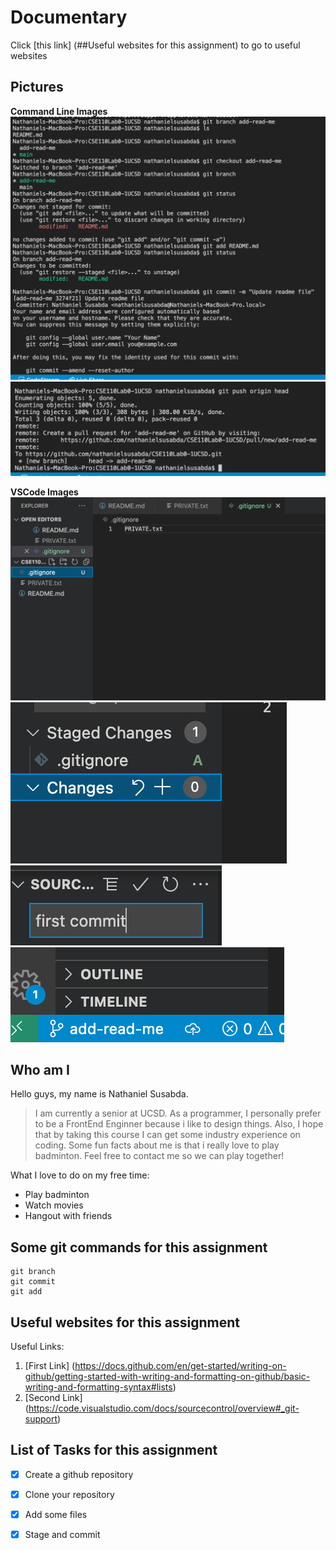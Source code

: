 # Documentary

Click [this link] (##Useful websites for this assignment) to go to useful websites

## Pictures
**Command Line Images**
![Command Line Image](images/cmndline1.png)
![Command Line Image2](images/cmndline2.png)

**VSCode Images**
![VS Code Image 1](images/fileList.png)
![VS Code Image 2](images/Staged.png)
![VS Code Image 3](images/commitMessage.png)
![VS Code Image 4](images/branchName.png)

## Who am I
Hello guys, my name is Nathaniel Susabda.
> I am currently a senior at UCSD. As a programmer, I personally prefer to be a FrontEnd Enginner because i like to design things. Also, I hope that by taking this course I can get some industry experience on coding. Some fun facts about me is that i really love to play badminton. Feel free to contact me so we can play together!

What I love to do on my free time:
- Play badminton
- Watch movies
- Hangout with friends

## Some git commands for this assignment
```
git branch
git commit
git add
```

## Useful websites for this assignment
Useful Links:
1. [First Link] (https://docs.github.com/en/get-started/writing-on-github/getting-started-with-writing-and-formatting-on-github/basic-writing-and-formatting-syntax#lists)
2. [Second Link] (https://code.visualstudio.com/docs/sourcecontrol/overview#_git-support)

## List of Tasks for this assignment
- [x] Create a github repository
- [x] Clone your repository
- [x] Add some files
- [x] Stage and commit




